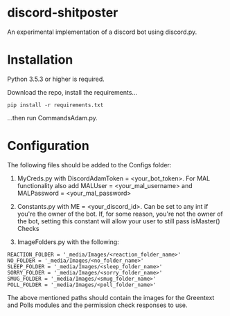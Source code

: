 # discord-shitposter
An experimental implementation of a discord bot using discord.py.

# Installation
Python 3.5.3 or higher is required.

Download the repo, install the requirements...

```pip install -r requirements.txt```

...then run CommandsAdam.py.

# Configuration
The following files should be added to the Configs folder:

1. MyCreds.py with DiscordAdamToken = <your_bot_token>. For MAL functionality also add MALUser = <your_mal_username> and MALPassword = <your_mal_password>

2. Constants.py with ME = <your_discord_id>. Can be set to any int if you're the owner of the bot. If, for some reason, you're not the owner of the bot, setting this constant will allow your user to still pass isMaster() Checks

3. ImageFolders.py with the following:

```
REACTION_FOLDER = '_media/Images/<reaction_folder_name>'
NO_FOLDER = '_media/Images/<no_folder_name>'
SLEEP_FOLDER = '_media/Images/<sleep_folder_name>'
SORRY_FOLDER = '_media/Images/<sorry_folder_name>'
SMUG_FOLDER = '_media/Images/<smug_folder_name>'
POLL_FOLDER = '_media/Images/<poll_folder_name>'
```

The above mentioned paths should contain the images for the Greentext and Polls modules and the permission check responses to use.
